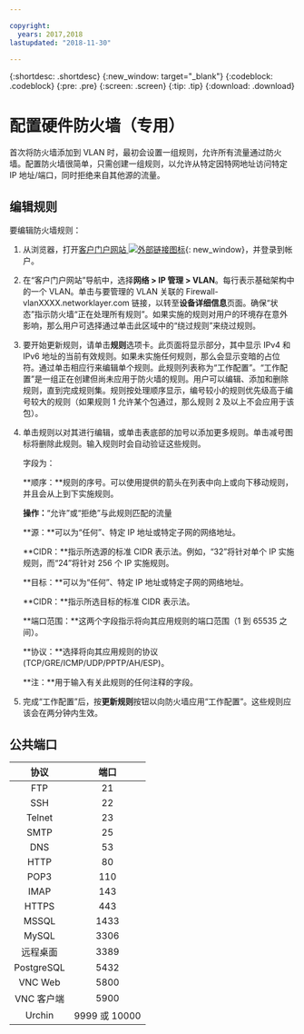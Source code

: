 ```yaml
---

copyright:
  years: 2017,2018
lastupdated: "2018-11-30"

---
```


{:shortdesc: .shortdesc}
{:new_window: target="_blank"}
{:codeblock: .codeblock}
{:pre: .pre}
{:screen: .screen}
{:tip: .tip}
{:download: .download}

# 配置硬件防火墙（专用）

首次将防火墙添加到 VLAN 时，最初会设置一组规则，允许所有流量通过防火墙。配置防火墙很简单，只需创建一组规则，以允许从特定因特网地址访问特定 IP 地址/端口，同时拒绝来自其他源的流量。

## 编辑规则

要编辑防火墙规则：

1. 从浏览器，打开[客户门户网站 ![外部链接图标](../../icons/launch-glyph.svg "外部链接图标")](https://control.softlayer.com/){: new_window}，并登录到帐户。
2. 在“客户门户网站”导航中，选择**网络 > IP 管理 > VLAN**。每行表示基础架构中的一个 VLAN。单击与要管理的 VLAN 关联的 Firewall-vlanXXXX.networklayer.com 链接，以转至**设备详细信息**页面。确保“状态”指示防火墙“正在处理所有规则”。如果实施的规则对用户的环境存在意外影响，那么用户可选择通过单击此区域中的“绕过规则”来绕过规则。
3. 要开始更新规则，请单击**规则**选项卡。此页面将显示部分，其中显示 IPv4 和 IPv6 地址的当前有效规则。如果未实施任何规则，那么会显示变暗的占位符。通过单击相应行来编辑单个规则。此规则列表称为“工作配置”。“工作配置”是一组正在创建但尚未应用于防火墙的规则。用户可以编辑、添加和删除规则，直到完成规则集。规则按处理顺序显示，编号较小的规则优先级高于编号较大的规则（如果规则 1 允许某个包通过，那么规则 2 及以上不会应用于该包）。
4. 单击规则以对其进行编辑，或单击表底部的加号以添加更多规则。单击减号图标将删除此规则。输入规则时会自动验证这些规则。

    字段为：

    **顺序：**规则的序号。可以使用提供的箭头在列表中向上或向下移动规则，并且会从上到下实施规则。

    **操作：**“允许”或“拒绝”与此规则匹配的流量

    **源：**可以为“任何”、特定 IP 地址或特定子网的网络地址。

    **CIDR：**指示所选源的标准 CIDR 表示法。例如，“32”将针对单个 IP 实施规则，而“24”将针对 256 个 IP 实施规则。

    **目标：**可以为“任何”、特定 IP 地址或特定子网的网络地址。

    **CIDR：**指示所选目标的标准 CIDR 表示法。

    **端口范围：**这两个字段指示将向其应用规则的端口范围（1 到 65535 之间）。

    **协议：**选择将向其应用规则的协议 (TCP/GRE/ICMP/UDP/PPTP/AH/ESP)。

    **注：**用于输入有关此规则的任何注释的字段。
    
5. 完成“工作配置”后，按**更新规则**按钮以向防火墙应用“工作配置”。这些规则应该会在两分钟内生效。

## 公共端口

|协议|端口|
| :-----: | :-----: |
|FTP|21 |
|SSH |22 |
|Telnet |23 |
|SMTP |25|
|DNS |53 |
|HTTP |80 |
|POP3 |110 |
|IMAP |143 |
|HTTPS |443 |
|MSSQL |1433 |
|MySQL |3306 |
|远程桌面|3389 |
|PostgreSQL|5432 |
|VNC Web |5800 |
|VNC 客户端|5900 |
|Urchin |9999 或 10000 ||
